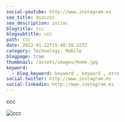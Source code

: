 ```yaml
---
social-youtube: http://www.instagram.es
seo_title: dxzczxc
seo_description: zxczxc
blogtitle: ccc
blogsubtitle: ccc
path: ccc
date: 2022-01-22T15:49:58.327Z
category: Technology, Mobile
blogpage: true
thumbnail: /assets/images/home.jpg
keyword:
  - blog_keyword: keyword , keyword , otro
social-twitter: http://www.instagram.es
social-linkedin: http://www.instagram.es
---
```


ccc

![ccc](/assets/images/home.jpg)

